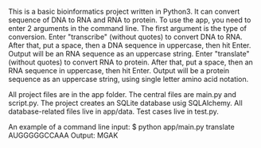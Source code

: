 This is a basic bioinformatics project written in Python3. It can convert sequence of DNA to RNA and RNA to protein.
To use the app, you need to enter 2 arguments in the command line.
The first argument is the type of conversion.
Enter "transcribe" (without quotes) to convert DNA to RNA. After that, put a space, then a DNA sequence in uppercase, then hit Enter.
Output will be an RNA sequence as an uppercase string.
Enter "translate" (without quotes) to convert RNA to protein. After that, put a space, then an RNA sequence in uppercase, then hit Enter.
Output will be a protein sequence as an uppercase string, using single letter amino acid notation.

All project files are in the app folder.
The central files are main.py and script.py.
The project creates an SQLite database usig SQLAlchemy. All database-related files live in app/data.
Test cases live in test.py.

An example of a command line input:
$ python app/main.py translate AUGGGGGCCAAA
Output: 
MGAK

